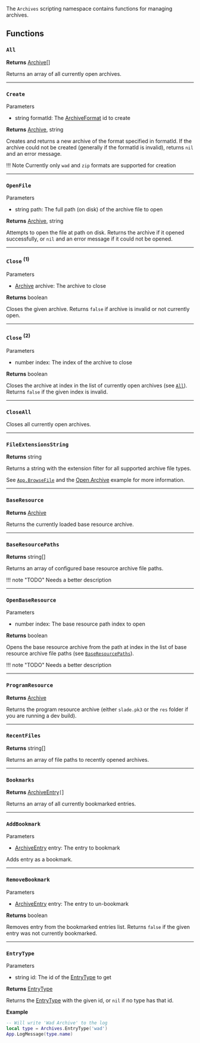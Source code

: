 The `Archives` scripting namespace contains functions for managing archives.

## Functions

### `All`

**Returns** <type>[Archive](../Types/Archive.md)\[\]</type>

Returns an array of all currently open archives.

---
### `Create`

<listhead>Parameters</listhead>

* <type>string</type> <arg>formatId</arg>: The <type>[ArchiveFormat](../Types/ArchiveFormat.md)</type> id to create

**Returns** <type>[Archive](../Types/Archive.md)</type>, <type>string</type>

Creates and returns a new archive of the format specified in <arg>formatId</arg>. If the archive could not be created (generally if the <arg>formatId</arg> is invalid), returns `nil` and an error message.

!!! Note
    Currently only `wad` and `zip` formats are supported for creation

---
### `OpenFile`

<listhead>Parameters</listhead>

* <type>string</type> <arg>path</arg>: The full path (on disk) of the archive file to open

**Returns** <type>[Archive](../Types/Archive.md)</type>, <type>string</type>

Attempts to open the file at <arg>path</arg> on disk. Returns the archive if it opened successfully, or `nil` and an error message if it could not be opened.

---
### `Close` <sup>(1)</sup>

<listhead>Parameters</listhead>

* <type>[Archive](../Types/Archive.md)</type> <arg>archive</arg>: The archive to close

**Returns** <type>boolean</type>

Closes the given <arg>archive</arg>. Returns `false` if <arg>archive</arg> is invalid or not currently open.

---
### `Close` <sup>(2)</sup>

<listhead>Parameters</listhead>

* <type>number</type> <arg>index</arg>: The index of the archive to close

**Returns** <type>boolean</type>

Closes the archive at <arg>index</arg> in the list of currently open archives (see <code>[All](#All)</code>). Returns `false` if the given <arg>index</arg> is invalid.

---
### `CloseAll`

Closes all currently open archives.

---
### `FileExtensionsString`

**Returns** <type>string</type>

Returns a string with the extension filter for all supported archive file types.

See <code>[App.BrowseFile](App.md#browsefile)</code> and the [Open Archive](../Examples/OpenArchive.md) example for more information.

---
### `BaseResource`

**Returns** <type>[Archive](../Types/Archive.md)</type>

Returns the currently loaded base resource archive.

---
### `BaseResourcePaths`

**Returns** <type>string[]</type>

Returns an array of configured base resource archive file paths.

!!! note "TODO"
    Needs a better description

---
### `OpenBaseResource`

<listhead>Parameters</listhead>

* <type>number</type> <arg>index</arg>: The base resource path index to open

**Returns** <type>boolean</type>

Opens the base resource archive from the path at <arg>index</arg> in the list of base resource archive file paths (see <code>[BaseResourcePaths](#baseresourcepaths)</code>).

!!! note "TODO"
    Needs a better description

---
### `ProgramResource`

**Returns** <type>[Archive](../Types/Archive.md)</type>

Returns the program resource archive (either `slade.pk3` or the `res` folder if you are running a dev build).

---
### `RecentFiles`

**Returns** <type>string[]</type>

Returns an array of file paths to recently opened archives.

---
### `Bookmarks`

**Returns** <type>[ArchiveEntry](../Types/ArchiveEntry.md)`[`]</type>

Returns an array of all currently bookmarked entries.

---
### `AddBookmark`

<listhead>Parameters</listhead>

* <type>[ArchiveEntry](../Types/ArchiveEntry.md)</type> <arg>entry</arg>: The entry to bookmark

Adds <arg>entry</arg> as a bookmark.

---
### `RemoveBookmark`

<listhead>Parameters</listhead>

* <type>[ArchiveEntry](../Types/ArchiveEntry.md)</type> <arg>entry</arg>: The entry to un-bookmark

**Returns** <type>boolean</type>

Removes <arg>entry</arg> from the bookmarked entries list. Returns `false` if the given <arg>entry</arg> was not currently bookmarked.

---
### `EntryType`

<listhead>Parameters</listhead>

* <type>string</type> <arg>id</arg>: The id of the <type>[EntryType](../Types/EntryType.md)</type> to get

**Returns** <type>[EntryType](../Types/EntryType.md)</type>

Returns the <type>[EntryType](../Types/EntryType.md)</type> with the given <arg>id</arg>, or `nil` if no type has that id.

**Example**

```lua
-- Will write 'Wad Archive' to the log
local type = Archives.EntryType('wad')
App.LogMessage(type.name)
```
